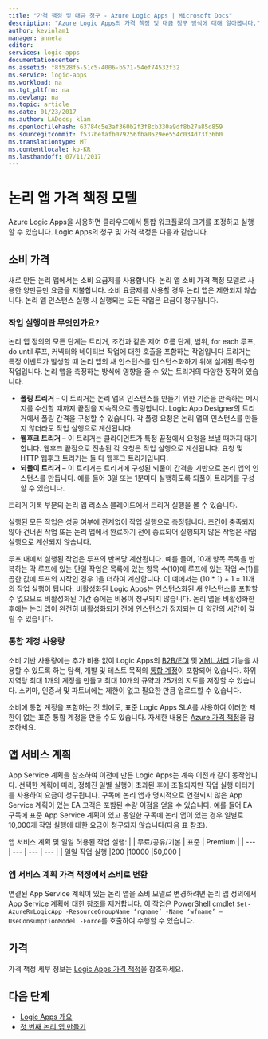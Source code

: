 ```yaml
---
title: "가격 책정 및 대금 청구 - Azure Logic Apps | Microsoft Docs"
description: "Azure Logic Apps의 가격 책정 및 대금 청구 방식에 대해 알아봅니다."
author: kevinlam1
manager: anneta
editor: 
services: logic-apps
documentationcenter: 
ms.assetid: f8f528f5-51c5-4006-b571-54ef74532f32
ms.service: logic-apps
ms.workload: na
ms.tgt_pltfrm: na
ms.devlang: na
ms.topic: article
ms.date: 01/23/2017
ms.author: LADocs; klam
ms.openlocfilehash: 63784c5e3af360b2f3f8cb330a9df8b27a85d859
ms.sourcegitcommit: f537befafb079256fba0529ee554c034d73f36b0
ms.translationtype: MT
ms.contentlocale: ko-KR
ms.lasthandoff: 07/11/2017
---
```

# <a name="logic-apps-pricing-model"></a>논리 앱 가격 책정 모델
Azure Logic Apps을 사용하면 클라우드에서 통합 워크플로의 크기를 조정하고 실행할 수 있습니다.  Logic Apps의 청구 및 가격 책정은 다음과 같습니다.
## <a name="consumption-pricing"></a>소비 가격
새로 만든 논리 앱에서는 소비 요금제를 사용합니다. 논리 앱 소비 가격 책정 모델로 사용한 양만큼만 요금을 지불합니다.  소비 요금제를 사용할 경우 논리 앱은 제한되지 않습니다.
논리 앱 인스턴스 실행 시 실행되는 모든 작업은 요금이 청구됩니다.
### <a name="what-are-action-executions"></a>작업 실행이란 무엇인가요?
논리 앱 정의의 모든 단계는 트리거, 조건과 같은 제어 흐름 단계, 범위, for each 루프, do until 루프, 커넥터와 네이티브 작업에 대한 호출을 포함하는 작업입니다
트리거는 특정 이벤트가 발생할 때 논리 앱의 새 인스턴스를 인스턴스화하기 위해 설계된 특수한 작업입니다.  논리 앱을 측정하는 방식에 영향을 줄 수 있는 트리거의 다양한 동작이 있습니다.
* **폴링 트리거** – 이 트리거는 논리 앱의 인스턴스를 만들기 위한 기준을 만족하는 메시지를 수신할 때까지 끝점을 지속적으로 폴링합니다.  Logic App Designer의 트리거에서 폴링 간격을 구성할 수 있습니다.  각 폴링 요청은 논리 앱의 인스턴스를 만들지 않더라도 작업 실행으로 계산됩니다.
* **웹후크 트리거** – 이 트리거는 클라이언트가 특정 끝점에서 요청을 보낼 때까지 대기합니다.  웹후크 끝점으로 전송된 각 요청은 작업 실행으로 계산됩니다. 요청 및 HTTP 웹후크 트리거는 둘 다 웹후크 트리거입니다.
* **되풀이 트리거** – 이 트리거는 트리거에 구성된 되풀이 간격을 기반으로 논리 앱의 인스턴스를 만듭니다.  예를 들어 3일 또는 1분마다 실행하도록 되풀이 트리거를 구성할 수 있습니다.

트리거 기록 부분의 논리 앱 리소스 블레이드에서 트리거 실행을 볼 수 있습니다.

실행된 모든 작업은 성공 여부에 관계없이 작업 실행으로 측정됩니다.  조건이 충족되지 않아 건너뛴 작업 또는 논리 앱에서 완료하기 전에 종료되어 실행되지 않은 작업은 작업 실행으로 계산되지 않습니다.

루프 내에서 실행된 작업은 루프의 반복당 계산됩니다.  예를 들어, 10개 항목 목록을 반복하는 각 루프에 있는 단일 작업은 목록에 있는 항목 수(10)에 루프에 있는 작업 수(1)를 곱한 값에 루프의 시작인 경우 1을 더하여 계산합니다. 이 예에서는 (10 * 1) + 1 = 11개의 작업 실행이 됩니다.
비활성화된 Logic Apps는 인스턴스화된 새 인스턴스를 포함할 수 없으므로 비활성화된 기간 중에는 비용이 청구되지 않습니다.  논리 앱을 비활성화한 후에는 논리 앱이 완전히 비활성화되기 전에 인스턴스가 정지되는 데 약간의 시간이 걸릴 수 있습니다.
### <a name="integration-account-usage"></a>통합 계정 사용량
소비 기반 사용량에는 추가 비용 없이 Logic Apps의 [B2B/EDI](logic-apps-enterprise-integration-b2b.md) 및 [XML 처리](logic-apps-enterprise-integration-xml.md) 기능을 사용할 수 있도록 하는 탐색, 개발 및 테스트 목적의 [통합 계정](logic-apps-enterprise-integration-create-integration-account.md)이 포함되어 있습니다. 하위 지역당 최대 1개의 계정을 만들고 최대 10개의 규약과 25개의 지도를 저장할 수 있습니다. 스키마, 인증서 및 파트너에는 제한이 없고 필요한 만큼 업로드할 수 있습니다.

소비에 통합 계정을 포함하는 것 외에도, 표준 Logic Apps SLA를 사용하여 이러한 제한이 없는 표준 통합 계정을 만들 수도 있습니다. 자세한 내용은 [Azure 가격 책정](https://azure.microsoft.com/pricing/details/logic-apps)을 참조하세요.

## <a name="app-service-plans"></a>앱 서비스 계획
App Service 계획을 참조하여 이전에 만든 Logic Apps는 계속 이전과 같이 동작합니다. 선택한 계획에 따라, 정해진 일별 실행이 초과된 후에 조절되지만 작업 실행 미터기를 사용하여 요금이 청구됩니다.
구독에 논리 앱과 명시적으로 연결되지 않은 App Service 계획이 있는 EA 고객은 포함된 수량 이점을 얻을 수 있습니다.  예를 들어 EA 구독에 표준 App Service 계획이 있고 동일한 구독에 논리 앱이 있는 경우 일별로 10,000개 작업 실행에 대한 요금이 청구되지 않습니다(다음 표 참조). 

앱 서비스 계획 및 일일 허용된 작업 실행:
|  | 무료/공유/기본 | 표준 | Premium |
| --- | --- | --- | --- |
| 일일 작업 실행 |200 |10000 |50,000 |
### <a name="convert-from-app-service-plan-pricing-to-consumption"></a>앱 서비스 계획 가격 책정에서 소비로 변환
연결된 App Service 계획이 있는 논리 앱을 소비 모델로 변경하려면 논리 앱 정의에서 App Service 계획에 대한 참조를 제거합니다.  이 작업은 PowerShell cmdlet `Set-AzureRmLogicApp -ResourceGroupName ‘rgname’ -Name ‘wfname’ –UseConsumptionModel -Force`를 호출하여 수행할 수 있습니다.
## <a name="pricing"></a>가격
가격 책정 세부 정보는 [Logic Apps 가격 책정](https://azure.microsoft.com/pricing/details/logic-apps)을 참조하세요.

## <a name="next-steps"></a>다음 단계
* [Logic Apps 개요][whatis]
* [첫 번째 논리 앱 만들기][create]

[pricing]: https://azure.microsoft.com/pricing/details/logic-apps/
[whatis]: logic-apps-what-are-logic-apps.md
[create]: logic-apps-create-a-logic-app.md

